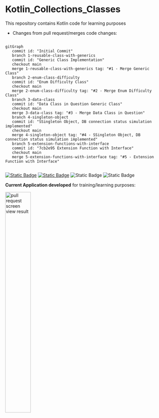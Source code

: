 # Kotlin_Collections_Classes
This repository contains Kotlin code for learning purposes


- Changes from pull request/merges code changes:
  
```mermaid

gitGraph
   commit id: "Initial Commit"
   branch 1-reusable-class-with-generics
   commit id: "Generic Class Implementation"
   checkout main
   merge 1-reusable-class-with-generics tag: "#1 - Merge Generic Class"
   branch 2-enum-class-difficulty
   commit id: "Enum Difficulty Class"
   checkout main
   merge 2-enum-class-difficulty tag: "#2 - Merge Enum Difficulty Class"
   branch 3-data-class
   commit id: "Data Class in Question Generic Class"
   checkout main
   merge 3-data-class tag: "#3 - Merge Data Class in Question"
   branch 4-singleton-object
   commit id: "SSingleton Object, DB connection status simulation implemented"
   checkout main
   merge 4-singleton-object tag: "#4 - SSingleton Object, DB connection status simulation implemented"
   branch 5-extension-functions-with-interface
   commit id: "7cb2e95 Extension Function with Interface"
   checkout main
   merge 5-extension-functions-with-interface tag: "#5 - Extension Function with Interface"
  

```




  [![Static Badge](https://img.shields.io/badge/BFranco_94-black?style=flat-square&logo=github)](https://github.com/BFranco-94)
  [![Static Badge](https://img.shields.io/badge/bryanfranco94-blue?style=flat-square&logo=linkedin)](https://www.linkedin.com/in/bryanfranco94/)
  ![Static Badge](https://img.shields.io/badge/Kotlin%20Jr.%20Developer-green?style=flat-square&logo=kotlin&label=Kotlin)
  ![Static Badge](https://img.shields.io/badge/QA%20Functional%20Tester-blue?style=flat-square&logo=meta&logoColor=%230082fb&label=QA%20Manual)


**Current Application developed** for training/learning purposes:

<img src="https://github.com/user-attachments/assets/7beace12-38b4-424a-91b1-e620a47efb17" width="40%" height="700" alt="pull request screen view result">


